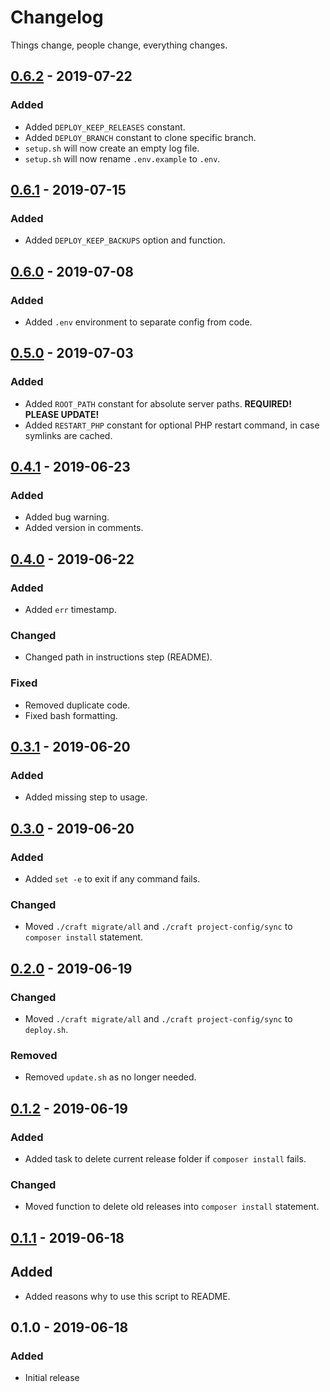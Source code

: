 # Changelog

Things change, people change, everything changes.

## [0.6.2](https://github.com/elfacht/craft-deploy/compare/0.6.1...0.6.2) - 2019-07-22
### Added
- Added `DEPLOY_KEEP_RELEASES` constant.
- Added `DEPLOY_BRANCH` constant to clone specific branch.
- `setup.sh` will now create an empty log file.
- `setup.sh` will now rename `.env.example` to `.env`.

## [0.6.1](https://github.com/elfacht/craft-deploy/compare/0.6.0...0.6.1) - 2019-07-15
### Added
- Added `DEPLOY_KEEP_BACKUPS` option and function.

## [0.6.0](https://github.com/elfacht/craft-deploy/compare/0.5.0...0.6.0) - 2019-07-08
### Added
- Added `.env` environment to separate config from code.

## [0.5.0](https://github.com/elfacht/craft-deploy/compare/0.4.1...0.5.0) - 2019-07-03
### Added
- Added `ROOT_PATH` constant for absolute server paths. **REQUIRED! PLEASE UPDATE!**
- Added `RESTART_PHP` constant for optional PHP restart command, in case symlinks are cached.

## [0.4.1](https://github.com/elfacht/craft-deploy/compare/0.4.0...0.4.1) - 2019-06-23
### Added
- Added bug warning.
- Added version in comments.

## [0.4.0](https://github.com/elfacht/craft-deploy/compare/0.3.1...0.4.0) - 2019-06-22
### Added
- Added `err` timestamp.
### Changed
- Changed path in instructions step (README).
### Fixed
- Removed duplicate code.
- Fixed bash formatting.

## [0.3.1](https://github.com/elfacht/craft-deploy/compare/0.3.0...0.3.1) - 2019-06-20
### Added
- Added missing step to usage.

## [0.3.0](https://github.com/elfacht/craft-deploy/compare/0.2.0...0.3.0) - 2019-06-20
### Added
- Added `set -e` to exit if any command fails.
### Changed
- Moved `./craft migrate/all` and `./craft project-config/sync` to `composer install` statement.

## [0.2.0](https://github.com/elfacht/craft-deploy/compare/0.1.2...0.2.0) - 2019-06-19
### Changed
- Moved `./craft migrate/all` and `./craft project-config/sync` to `deploy.sh`.
### Removed
- Removed `update.sh` as no longer needed.

## [0.1.2](https://github.com/elfacht/craft-deploy/compare/0.1.1...0.1.2) - 2019-06-19
### Added
- Added task to delete current release folder if `composer install` fails.
### Changed
- Moved function to delete old releases into `composer install` statement.

## [0.1.1](https://github.com/elfacht/craft-deploy/compare/0.1.0...0.1.1) - 2019-06-18
## Added
- Added reasons why to use this script to README.

## 0.1.0 - 2019-06-18
### Added
- Initial release
